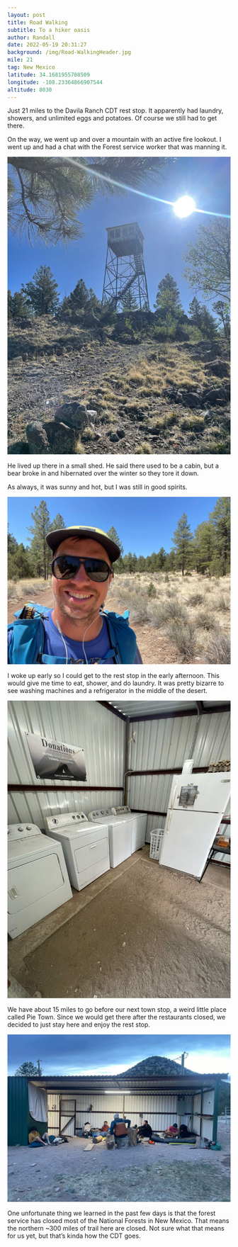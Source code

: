 ```yaml
---
layout: post
title: Road Walking
subtitle: To a hiker oasis
author: Randall
date: 2022-05-19 20:31:27
background: /img/Road-WalkingHeader.jpg
mile: 21
tag: New Mexico
latitude: 34.1681955708509
longitude: -108.23364866907544
altitude: 8030
---
```

Just 21 miles to the Davila Ranch CDT rest stop. It apparently had laundry, showers, and unlimited eggs and potatoes. Of course we still had to get there.

On the way, we went up and over a mountain with an active fire lookout. I went up and had a chat with the Forest service worker that was manning it.

<img src="/img/Road Walking0.jpg" class="img-fluid">

He lived up there in a small shed. He said there used to be a cabin, but a bear broke in and hibernated over the winter so they tore it down.

As always, it was sunny and hot, but I was still in good spirits.

<img src="/img/Road Walking1.jpg" class="img-fluid">

I woke up early so I could get to the rest stop in the early afternoon. This would give me time to eat, shower, and do laundry. It was pretty bizarre to see washing machines and a refrigerator in the middle of the desert.

<img src="/img/Road Walking2.jpg" class="img-fluid">

We have about 15 miles to go before our next town stop, a weird little place called Pie Town. Since we would get there after the restaurants closed, we decided to just stay here and enjoy the rest stop.

<img src="/img/Road Walking3.jpg" class="img-fluid">

One unfortunate thing we learned in the past few days is that the forest service has closed most of the National Forests in New Mexico. That means the northern ~300 miles of trail here are closed. Not sure what that means for us yet, but that’s kinda how the CDT goes.